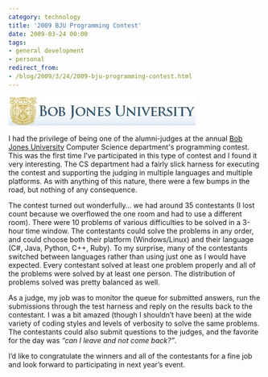 ```yaml
---
category: technology
title: '2009 BJU Programming Contest'
date: 2009-03-24 00:00
tags:
- general development
- personal
redirect_from:
- /blog/2009/3/24/2009-bju-programming-contest.html
---
```

<img alt='BJU' src='/images/bju_logo.jpg' class='blogimage img-responsive'>

I had the privilege of being one of the alumni-judges at the annual [Bob Jones University](http://bju.edu/) Computer Science department's programming contest. This was the first time I’ve participated in this type of contest and I found it very interesting. The CS department had a fairly slick harness for executing the contest and supporting the judging in multiple languages and multiple platforms. As with anything of this nature, there were a few bumps in the road, but nothing of any consequence.

The contest turned out wonderfully… we  had around 35 contestants (I lost count because we overflowed the one room and had to use a different room). There were 10 problems of various difficulties to be solved in a 3-hour time window. The contestants could solve the problems in any order, and could choose both their platform (Windows/Linux) and their language (C#, Java, Python, C++, Ruby). To my surprise, many of the contestants switched between languages rather than using just one as I would have expected. Every contestant solved at least one problem properly and all of the problems were solved by at least one person. The distribution of problems solved was pretty balanced as well.

As a judge, my job was to monitor the queue for submitted answers, run the submissions through the test harness and reply on the results back to the contestant. I was a bit amazed (though I shouldn’t have been) at the wide variety of coding styles and levels of verbosity to solve the same problems. The contestants could also submit questions to the judges, and the favorite for the day was _“can I leave and not come back?”_.

I’d like to congratulate the winners and all of the contestants for a fine job and look forward to participating in next year’s event.

